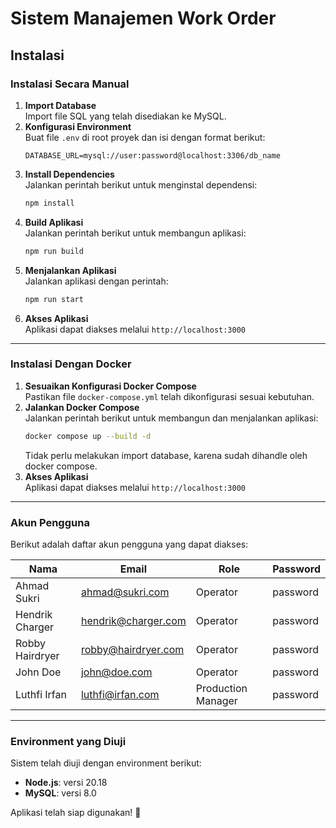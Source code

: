 # Sistem Manajemen Work Order

## Instalasi

### Instalasi Secara Manual

1. **Import Database**  
   Import file SQL yang telah disediakan ke MySQL.
2. **Konfigurasi Environment**  
   Buat file `.env` di root proyek dan isi dengan format berikut:
    ```env
    DATABASE_URL=mysql://user:password@localhost:3306/db_name
    ```
3. **Install Dependencies**  
   Jalankan perintah berikut untuk menginstal dependensi:
    ```sh
    npm install
    ```
4. **Build Aplikasi**  
   Jalankan perintah berikut untuk membangun aplikasi:
    ```sh
    npm run build
    ```
5. **Menjalankan Aplikasi**  
   Jalankan aplikasi dengan perintah:
    ```sh
    npm run start
    ```
6. **Akses Aplikasi**  
   Aplikasi dapat diakses melalui `http://localhost:3000`

---

### Instalasi Dengan Docker

1. **Sesuaikan Konfigurasi Docker Compose**  
   Pastikan file `docker-compose.yml` telah dikonfigurasi sesuai kebutuhan.
2. **Jalankan Docker Compose**  
   Jalankan perintah berikut untuk membangun dan menjalankan aplikasi:
    ```sh
    docker compose up --build -d
    ```
    Tidak perlu melakukan import database, karena sudah dihandle oleh docker compose.
3. **Akses Aplikasi**  
   Aplikasi dapat diakses melalui `http://localhost:3000`

---

### Akun Pengguna

Berikut adalah daftar akun pengguna yang dapat diakses:

| Nama            | Email               | Role               | Password |
| --------------- | ------------------- | ------------------ | -------- |
| Ahmad Sukri     | ahmad@sukri.com     | Operator           | password |
| Hendrik Charger | hendrik@charger.com | Operator           | password |
| Robby Hairdryer | robby@hairdryer.com | Operator           | password |
| John Doe        | john@doe.com        | Operator           | password |
| Luthfi Irfan    | luthfi@irfan.com    | Production Manager | password |

---

### Environment yang Diuji

Sistem telah diuji dengan environment berikut:

-   **Node.js**: versi 20.18
-   **MySQL**: versi 8.0

Aplikasi telah siap digunakan! 🚀
